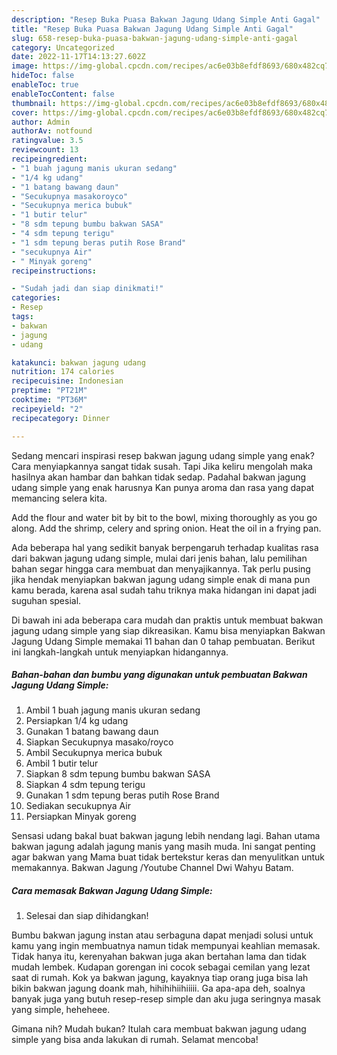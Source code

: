 ```yaml
---
description: "Resep Buka Puasa Bakwan Jagung Udang Simple Anti Gagal"
title: "Resep Buka Puasa Bakwan Jagung Udang Simple Anti Gagal"
slug: 658-resep-buka-puasa-bakwan-jagung-udang-simple-anti-gagal
category: Uncategorized
date: 2022-11-17T14:13:27.602Z
image: https://img-global.cpcdn.com/recipes/ac6e03b8efdf8693/680x482cq70/bakwan-jagung-udang-simple-foto-resep-utama.jpg
hideToc: false
enableToc: true
enableTocContent: false
thumbnail: https://img-global.cpcdn.com/recipes/ac6e03b8efdf8693/680x482cq70/bakwan-jagung-udang-simple-foto-resep-utama.jpg
cover: https://img-global.cpcdn.com/recipes/ac6e03b8efdf8693/680x482cq70/bakwan-jagung-udang-simple-foto-resep-utama.jpg
author: Admin
authorAv: notfound
ratingvalue: 3.5
reviewcount: 13
recipeingredient:
- "1 buah jagung manis ukuran sedang"
- "1/4 kg udang"
- "1 batang bawang daun"
- "Secukupnya masakoroyco"
- "Secukupnya merica bubuk"
- "1 butir telur"
- "8 sdm tepung bumbu bakwan SASA"
- "4 sdm tepung terigu"
- "1 sdm tepung beras putih Rose Brand"
- "secukupnya Air"
- " Minyak goreng"
recipeinstructions:

- "Sudah jadi dan siap dinikmati!"
categories:
- Resep
tags:
- bakwan
- jagung
- udang

katakunci: bakwan jagung udang 
nutrition: 174 calories
recipecuisine: Indonesian
preptime: "PT21M"
cooktime: "PT36M"
recipeyield: "2"
recipecategory: Dinner

---
```



Sedang mencari inspirasi resep bakwan jagung udang simple yang enak? Cara menyiapkannya sangat tidak susah. Tapi Jika keliru mengolah maka hasilnya akan hambar dan bahkan tidak sedap. Padahal bakwan jagung udang simple yang enak harusnya Kan punya aroma dan rasa yang dapat memancing selera kita.


Add the flour and water bit by bit to the bowl, mixing thoroughly as you go along. Add the shrimp, celery and spring onion. Heat the oil in a frying pan.

Ada beberapa hal yang sedikit banyak berpengaruh terhadap kualitas rasa dari bakwan jagung udang simple, mulai dari jenis bahan, lalu pemilihan bahan segar hingga cara membuat dan menyajikannya. Tak perlu pusing jika hendak menyiapkan bakwan jagung udang simple enak di mana pun kamu berada, karena asal sudah tahu triknya maka hidangan ini dapat jadi suguhan spesial.


Di bawah ini ada beberapa cara mudah dan praktis untuk membuat bakwan jagung udang simple yang siap dikreasikan. Kamu bisa menyiapkan Bakwan Jagung Udang Simple memakai 11 bahan dan 0 tahap pembuatan. Berikut ini langkah-langkah untuk menyiapkan hidangannya.

<!--inarticleads1-->

##### Bahan-bahan dan bumbu yang digunakan untuk pembuatan Bakwan Jagung Udang Simple:

1. Ambil 1 buah jagung manis ukuran sedang
1. Persiapkan 1/4 kg udang
1. Gunakan 1 batang bawang daun
1. Siapkan Secukupnya masako/royco
1. Ambil Secukupnya merica bubuk
1. Ambil 1 butir telur
1. Siapkan 8 sdm tepung bumbu bakwan SASA
1. Siapkan 4 sdm tepung terigu
1. Gunakan 1 sdm tepung beras putih Rose Brand
1. Sediakan secukupnya Air
1. Persiapkan  Minyak goreng


Sensasi udang bakal buat bakwan jagung lebih nendang lagi. Bahan utama bakwan jagung adalah jagung manis yang masih muda. Ini sangat penting agar bakwan yang Mama buat tidak bertekstur keras dan menyulitkan untuk memakannya. Bakwan Jagung /Youtube Channel Dwi Wahyu Batam. 

<!--inarticleads2-->

##### Cara memasak Bakwan Jagung Udang Simple:


1. Selesai dan siap dihidangkan!

Bumbu bakwan jagung instan atau serbaguna dapat menjadi solusi untuk kamu yang ingin membuatnya namun tidak mempunyai keahlian memasak. Tidak hanya itu, kerenyahan bakwan juga akan bertahan lama dan tidak mudah lembek. Kudapan gorengan ini cocok sebagai cemilan yang lezat saat di rumah. Kok ya bakwan jagung, kayaknya tiap orang juga bisa lah bikin bakwan jagung doank mah, hihihihiihiiiii. Ga apa-apa deh, soalnya banyak juga yang butuh resep-resep simple dan aku juga seringnya masak yang simple, heheheee. 

Gimana nih? Mudah bukan? Itulah cara membuat bakwan jagung udang simple yang bisa anda lakukan di rumah. Selamat mencoba!
